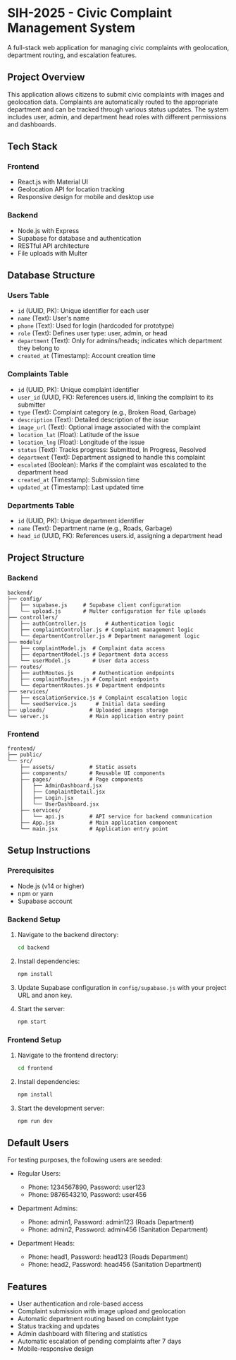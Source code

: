 # SIH-2025 - Civic Complaint Management System

A full-stack web application for managing civic complaints with geolocation, department routing, and escalation features.

## Project Overview

This application allows citizens to submit civic complaints with images and geolocation data. Complaints are automatically routed to the appropriate department and can be tracked through various status updates. The system includes user, admin, and department head roles with different permissions and dashboards.

## Tech Stack

### Frontend
- React.js with Material UI
- Geolocation API for location tracking
- Responsive design for mobile and desktop use

### Backend
- Node.js with Express
- Supabase for database and authentication
- RESTful API architecture
- File uploads with Multer

## Database Structure

### Users Table
- `id` (UUID, PK): Unique identifier for each user
- `name` (Text): User's name
- `phone` (Text): Used for login (hardcoded for prototype)
- `role` (Text): Defines user type: user, admin, or head
- `department` (Text): Only for admins/heads; indicates which department they belong to
- `created_at` (Timestamp): Account creation time

### Complaints Table
- `id` (UUID, PK): Unique complaint identifier
- `user_id` (UUID, FK): References users.id, linking the complaint to its submitter
- `type` (Text): Complaint category (e.g., Broken Road, Garbage)
- `description` (Text): Detailed description of the issue
- `image_url` (Text): Optional image associated with the complaint
- `location_lat` (Float): Latitude of the issue
- `location_lng` (Float): Longitude of the issue
- `status` (Text): Tracks progress: Submitted, In Progress, Resolved
- `department` (Text): Department assigned to handle this complaint
- `escalated` (Boolean): Marks if the complaint was escalated to the department head
- `created_at` (Timestamp): Submission time
- `updated_at` (Timestamp): Last updated time

### Departments Table
- `id` (UUID, PK): Unique department identifier
- `name` (Text): Department name (e.g., Roads, Garbage)
- `head_id` (UUID, FK): References users.id, assigning a department head

## Project Structure

### Backend

```
backend/
├── config/
│   ├── supabase.js     # Supabase client configuration
│   └── upload.js       # Multer configuration for file uploads
├── controllers/
│   ├── authController.js      # Authentication logic
│   ├── complaintController.js # Complaint management logic
│   └── departmentController.js # Department management logic
├── models/
│   ├── complaintModel.js  # Complaint data access
│   ├── departmentModel.js # Department data access
│   └── userModel.js       # User data access
├── routes/
│   ├── authRoutes.js      # Authentication endpoints
│   ├── complaintRoutes.js # Complaint endpoints
│   └── departmentRoutes.js # Department endpoints
├── services/
│   ├── escalationService.js # Complaint escalation logic
│   └── seedService.js      # Initial data seeding
├── uploads/              # Uploaded images storage
└── server.js             # Main application entry point
```

### Frontend

```
frontend/
├── public/
└── src/
    ├── assets/           # Static assets
    ├── components/       # Reusable UI components
    ├── pages/            # Page components
    │   ├── AdminDashboard.jsx
    │   ├── ComplaintDetail.jsx
    │   ├── Login.jsx
    │   └── UserDashboard.jsx
    ├── services/
    │   └── api.js        # API service for backend communication
    ├── App.jsx           # Main application component
    └── main.jsx          # Application entry point
```

## Setup Instructions

### Prerequisites
- Node.js (v14 or higher)
- npm or yarn
- Supabase account

### Backend Setup

1. Navigate to the backend directory:
   ```bash
   cd backend
   ```

2. Install dependencies:
   ```bash
   npm install
   ```

3. Update Supabase configuration in `config/supabase.js` with your project URL and anon key.

4. Start the server:
   ```bash
   npm start
   ```

### Frontend Setup

1. Navigate to the frontend directory:
   ```bash
   cd frontend
   ```

2. Install dependencies:
   ```bash
   npm install
   ```

3. Start the development server:
   ```bash
   npm run dev
   ```

## Default Users

For testing purposes, the following users are seeded:

- Regular Users:
  - Phone: 1234567890, Password: user123
  - Phone: 9876543210, Password: user456

- Department Admins:
  - Phone: admin1, Password: admin123 (Roads Department)
  - Phone: admin2, Password: admin456 (Sanitation Department)

- Department Heads:
  - Phone: head1, Password: head123 (Roads Department)
  - Phone: head2, Password: head456 (Sanitation Department)

## Features

- User authentication and role-based access
- Complaint submission with image upload and geolocation
- Automatic department routing based on complaint type
- Status tracking and updates
- Admin dashboard with filtering and statistics
- Automatic escalation of pending complaints after 7 days
- Mobile-responsive design